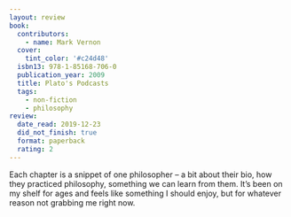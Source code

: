 ```yaml
---
layout: review
book:
  contributors:
    - name: Mark Vernon
  cover:
    tint_color: '#c24d48'
  isbn13: 978-1-85168-706-0
  publication_year: 2009
  title: Plato's Podcasts
  tags:
    - non-fiction
    - philosophy
review:
  date_read: 2019-12-23
  did_not_finish: true
  format: paperback
  rating: 2
---
```


Each chapter is a snippet of one philosopher – a bit about their bio, how they practiced philosophy, something we can learn from them. It’s been on my shelf for ages and feels like something I should enjoy, but for whatever reason not grabbing me right now.

